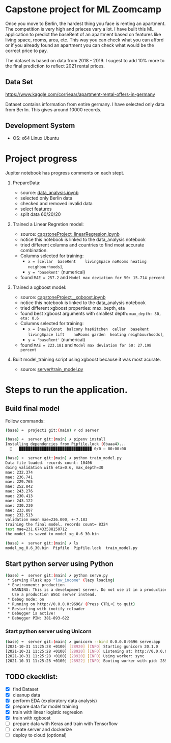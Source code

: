 # Capstone project for ML Zoomcamp

Once you move to Berlin, the hardest thing you face is renting an apartment. The competition is very high and prieces vary a lot.
I have built this ML application to predict the baseRent of an apartment based on features like living space, rooms, area, etc.
This way you can check what you can afford or if you already found an apartment you can check what would be the correct price to pay.

The dataset is based on data from 2018 - 2019. I sugest to add 10% more to the final prediction to reflect 2021 rental prices.

## Data Set

https://www.kaggle.com/corrieaar/apartment-rental-offers-in-germany

Dataset contains information from entire germany. 
I have selected only data from Berlin. This gives around 10000 records.

## Development System
  - OS: x64 Linux Ubuntu

# Project progress

Jupiter notebook has progress comments on each stept.

1. PrepareData: 
    - source: [data_analysis.ipynb](data_analysis.ipynb)
    - selected only Berlin data
    - checked and removed invalid data
    - select features
    - split data 60/20/20
    
2. Trained a Linear Regretion model:
    - source: [capstoneProject_linearRegresion.ipynb](capstoneProject_linearRegresion.ipynb)
    - notice this notebook is linked to the data_analysis notebook
    - tried different columns and countries to find most accurate combination.
    - Columns selected for training: 
        - `x = [cellar	baseRent	livingSpace	noRooms	heating	neighbourhoods]`,
        - `y = 'baseRent'` (numerical)
    - found `MAE = 257.2` and `Model max deviation for 50: 15.714 percent`
3. Trained a xgboost model:
    - source: [capstoneProject__xgboost.ipynb](capstoneProject__xgboost.ipynb)
    - notice this notebook is linked to the data_analysis notebook
    - tried different xgboost properties: max_bepth, eta
    - found best xgboost arguments with smallest depth:  `max_depth: 30, eta: 0.6`
    - Columns selected for training: 
        - `x = [newlyConst	balcony	hasKitchen	cellar	baseRent	livingSpace	lift	noRooms	garden	heating	neighbourhoods]`,
        - `y = 'baseRent'` (numerical)
    - found `MAE = 223.181` and `Model max deviation for 50: 27.198 percent`
4. Built model_training script using xgboost because it was most acurate.
    - source: [server/train_model.py](server/train_model.py)



# Steps to run the application.

## Build final model
Follow commands:

```bash
(base) ➜  project1 git:(main) ✗ cd server 

(base) ➜  server git:(main) ✗ pipenv install
Installing dependencies from Pipfile.lock (0baaa4)...
  🎃   ▉▉▉▉▉▉▉▉▉▉▉▉▉▉▉▉▉▉▉▉▉▉▉▉▉▉▉▉▉▉▉▉ 0/0 — 00:00:00

(base) ➜  server git:(main) ✗ python train_model.py
Data file loaded. records count: 10406
doing validation with eta=0.6, max_depth=30
mae: 232.374
mae: 236.741
mae: 229.765
mae: 252.842
mae: 243.276
mae: 230.413
mae: 243.122
mae: 230.230
mae: 233.807
mae: 232.513
validation mean mae=236.000, +-7.183
training the final model. records count= 8324
test mae=231.67433588150712
the model is saved to model_xg_0.6_30.bin

(base) ➜  server git:(main) ✗ ls
model_xg_0.6_30.bin  Pipfile  Pipfile.lock  train_model.py

```

## Start python server using Python
```bash
(base) ➜  server git:(main) ✗ python serve.py
 * Serving Flask app "low_income" (lazy loading)
 * Environment: production
   WARNING: This is a development server. Do not use it in a production deployment.
   Use a production WSGI server instead.
 * Debug mode: on
 * Running on http://0.0.0.0:9696/ (Press CTRL+C to quit)
 * Restarting with inotify reloader
 * Debugger is active!
 * Debugger PIN: 381-893-622
```

### Start python server using Unicorn
```bash
(base) ➜  server git:(main) ✗ gunicorn --bind 0.0.0.0:9696 serve:app               
[2021-10-31 11:25:28 +0100] [28920] [INFO] Starting gunicorn 20.1.0
[2021-10-31 11:25:28 +0100] [28920] [INFO] Listening at: http://0.0.0.0:9696 (28920)
[2021-10-31 11:25:28 +0100] [28920] [INFO] Using worker: sync
[2021-10-31 11:25:28 +0100] [28922] [INFO] Booting worker with pid: 28922
```

## TODO ckecklist:

 - [x] find Dataset
 - [x] cleanup data
 - [x] perform EDA (exploratory data analysis)
 - [x] prepare data for model training
 - [x] train with linear logistic regresion
 - [x] train with xgboost
 - [ ] prepare data with Keras and train with Tensorflow
 - [ ] create server and dockerize
 - [ ] deploy to cloud (optional)